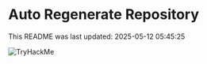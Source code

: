 # Auto Regenerate Repository

This README was last updated: 2025-05-12 05:45:25

 ![TryHackMe](https://tryhackme.com/badge/533634)